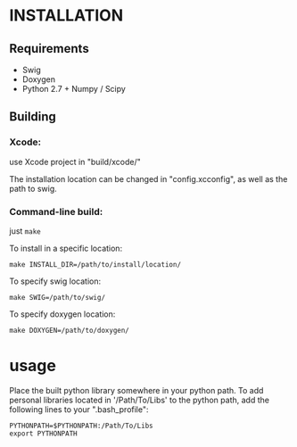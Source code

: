 # INSTALLATION

## Requirements
* Swig
* Doxygen
* Python 2.7 + Numpy / Scipy

## Building
### Xcode:
use Xcode project in "build/xcode/"

The installation location can be changed in "config.xcconfig", as well as the path to swig.

### Command-line build:
just `make`

To install in a specific location:

	make INSTALL_DIR=/path/to/install/location/

To specify swig location:

    make SWIG=/path/to/swig/

To specify doxygen location:

	make DOXYGEN=/path/to/doxygen/

# usage

Place the built python library somewhere in your python path. To add personal 
libraries located in '/Path/To/Libs' to the python path, add the following 
lines to your ".bash_profile":

	PYTHONPATH=$PYTHONPATH:/Path/To/Libs
	export PYTHONPATH
